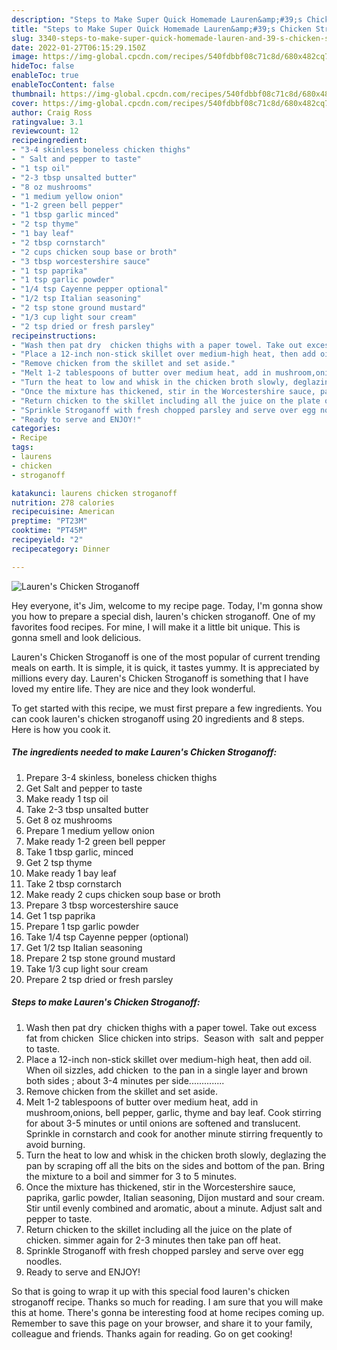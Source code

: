 ```yaml
---
description: "Steps to Make Super Quick Homemade Lauren&amp;#39;s Chicken Stroganoff"
title: "Steps to Make Super Quick Homemade Lauren&amp;#39;s Chicken Stroganoff"
slug: 3340-steps-to-make-super-quick-homemade-lauren-and-39-s-chicken-stroganoff
date: 2022-01-27T06:15:29.150Z
image: https://img-global.cpcdn.com/recipes/540fdbbf08c71c8d/680x482cq70/laurens-chicken-stroganoff-recipe-main-photo.jpg
hideToc: false
enableToc: true
enableTocContent: false
thumbnail: https://img-global.cpcdn.com/recipes/540fdbbf08c71c8d/680x482cq70/laurens-chicken-stroganoff-recipe-main-photo.jpg
cover: https://img-global.cpcdn.com/recipes/540fdbbf08c71c8d/680x482cq70/laurens-chicken-stroganoff-recipe-main-photo.jpg
author: Craig Ross
ratingvalue: 3.1
reviewcount: 12
recipeingredient:
- "3-4 skinless boneless chicken thighs"
- " Salt and pepper to taste"
- "1 tsp oil"
- "2-3 tbsp unsalted butter"
- "8 oz mushrooms"
- "1 medium yellow onion"
- "1-2 green bell pepper"
- "1 tbsp garlic minced"
- "2 tsp thyme"
- "1 bay leaf"
- "2 tbsp cornstarch"
- "2 cups chicken soup base or broth"
- "3 tbsp worcestershire sauce"
- "1 tsp paprika"
- "1 tsp garlic powder"
- "1/4 tsp Cayenne pepper optional"
- "1/2 tsp Italian seasoning"
- "2 tsp stone ground mustard"
- "1/3 cup light sour cream"
- "2 tsp dried or fresh parsley"
recipeinstructions:
- "Wash then pat dry  chicken thighs with a paper towel. Take out excess fat from chicken  Slice chicken into strips.  Season with  salt and pepper to taste."
- "Place a 12-inch non-stick skillet over medium-high heat, then add oil. When oil sizzles, add chicken  to the pan in a single layer and brown  both sides ; about 3-4 minutes per side.............."
- "Remove chicken from the skillet and set aside."
- "Melt 1-2 tablespoons of butter over medium heat, add in mushroom,onions, bell pepper, garlic, thyme and bay leaf. Cook stirring for about 3-5 minutes or until onions are softened and translucent. Sprinkle in cornstarch and cook for another minute stirring frequently to avoid burning."
- "Turn the heat to low and whisk in the chicken broth slowly, deglazing the pan by scraping off all the bits on the sides and bottom of the pan. Bring the mixture to a boil and simmer for 3 to 5 minutes."
- "Once the mixture has thickened, stir in the Worcestershire sauce, paprika, garlic powder, Italian seasoning, Dijon mustard and sour cream. Stir until evenly combined and aromatic, about a minute. Adjust salt and pepper to taste."
- "Return chicken to the skillet including all the juice on the plate of chicken. simmer again for 2-3 minutes then take pan off heat."
- "Sprinkle Stroganoff with fresh chopped parsley and serve over egg noodles."
- "Ready to serve and ENJOY!"
categories:
- Recipe
tags:
- laurens
- chicken
- stroganoff

katakunci: laurens chicken stroganoff 
nutrition: 278 calories
recipecuisine: American
preptime: "PT23M"
cooktime: "PT45M"
recipeyield: "2"
recipecategory: Dinner

---
```



![Lauren&#39;s Chicken Stroganoff](https://img-global.cpcdn.com/recipes/540fdbbf08c71c8d/680x482cq70/laurens-chicken-stroganoff-recipe-main-photo.jpg)

Hey everyone, it's Jim, welcome to my recipe page. Today, I'm gonna show you how to prepare a special dish, lauren&#39;s chicken stroganoff. One of my favorites food recipes. For mine, I will make it a little bit unique. This is gonna smell and look delicious.

Lauren&#39;s Chicken Stroganoff is one of the most popular of current trending meals on earth. It is simple, it is quick, it tastes yummy. It is appreciated by millions every day. Lauren&#39;s Chicken Stroganoff is something that I have loved my entire life. They are nice and they look wonderful.




To get started with this recipe, we must first prepare a few ingredients. You can cook lauren&#39;s chicken stroganoff using 20 ingredients and 8 steps. Here is how you cook it.

<!--inarticleads1-->

##### The ingredients needed to make Lauren&#39;s Chicken Stroganoff:

1. Prepare 3-4 skinless, boneless chicken thighs
1. Get  Salt and pepper to taste
1. Make ready 1 tsp oil
1. Take 2-3 tbsp unsalted butter
1. Get 8 oz mushrooms
1. Prepare 1 medium yellow onion
1. Make ready 1-2 green bell pepper
1. Take 1 tbsp garlic, minced
1. Get 2 tsp thyme
1. Make ready 1 bay leaf
1. Take 2 tbsp cornstarch
1. Make ready 2 cups chicken soup base or broth
1. Prepare 3 tbsp worcestershire sauce
1. Get 1 tsp paprika
1. Prepare 1 tsp garlic powder
1. Take 1/4 tsp Cayenne pepper (optional)
1. Get 1/2 tsp Italian seasoning
1. Prepare 2 tsp stone ground mustard
1. Take 1/3 cup light sour cream
1. Prepare 2 tsp dried or fresh parsley




<!--inarticleads2-->

##### Steps to make Lauren&#39;s Chicken Stroganoff:

1. Wash then pat dry  chicken thighs with a paper towel. Take out excess fat from chicken  Slice chicken into strips.  Season with  salt and pepper to taste.
1. Place a 12-inch non-stick skillet over medium-high heat, then add oil. When oil sizzles, add chicken  to the pan in a single layer and brown  both sides ; about 3-4 minutes per side..............
1. Remove chicken from the skillet and set aside.
1. Melt 1-2 tablespoons of butter over medium heat, add in mushroom,onions, bell pepper, garlic, thyme and bay leaf. Cook stirring for about 3-5 minutes or until onions are softened and translucent. Sprinkle in cornstarch and cook for another minute stirring frequently to avoid burning.
1. Turn the heat to low and whisk in the chicken broth slowly, deglazing the pan by scraping off all the bits on the sides and bottom of the pan. Bring the mixture to a boil and simmer for 3 to 5 minutes.
1. Once the mixture has thickened, stir in the Worcestershire sauce, paprika, garlic powder, Italian seasoning, Dijon mustard and sour cream. Stir until evenly combined and aromatic, about a minute. Adjust salt and pepper to taste.
1. Return chicken to the skillet including all the juice on the plate of chicken. simmer again for 2-3 minutes then take pan off heat.
1. Sprinkle Stroganoff with fresh chopped parsley and serve over egg noodles.
1. Ready to serve and ENJOY!



So that is going to wrap it up with this special food lauren&#39;s chicken stroganoff recipe. Thanks so much for reading. I am sure that you will make this at home. There's gonna be interesting food at home recipes coming up. Remember to save this page on your browser, and share it to your family, colleague and friends. Thanks again for reading. Go on get cooking!
